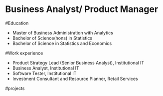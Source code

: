 
# Business Analyst/ Product Manager

#Education
- Master of Business Administration with Analytics
- Bachelor of Science(hons) in Statistics
- Bachelor of Science in Statistics and Economics


#Work experience
- Product Strategy Lead (Senior Business Analyst), Institutional IT 
- Business Analyst, Institutional IT 
- Software Tester, Institutional IT
- Investment Consultant and Resource Planner, Retail Services

#projects
